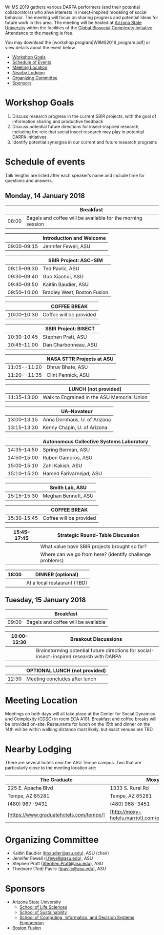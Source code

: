 WIIMS 2019 gathers various DARPA performers (and their potential collaborators) who ahve interests in insect-inspired modeling of social behavior. The meeting will focus on sharing progress and potential ideas for future work in this area. The meeting will be hosted at [Arizona State University](http://www.asu.edu/) within the facilities of the [Global Biosocial Complexity Initiative](https://complexity.asu.edu/). Attendance to the meeting is free.

You may download the [workshop program|WIIMS2019_program.pdf] or view details about the event below.

* [Workshop Goals](#workshop-goals)
* [Schedule of Events](#schedule-of-events)
* [Meeting Location](#meeting-location)
* [Nearby Lodging](#meeting-location)
* [Organizing Committee](#organizing-committee)
* [Sponsors](#sponsors)

# Workshop Goals

1. Discuss research progress in the current SBIR projects, with the goal of information sharing and productive feedback
1. Discuss potential future directions for insect-inspired research, including the role that social insect research may play in potential DARPA initiatives
1. Identify potential synergies in our current and future research programs

# Schedule of events

Talk lengths are listed after each speaker’s name and include time for questions and answers.

## Monday, 14 January 2018

|             | Breakfast |
| ----------- | --------- |
| 08:00       | Bagels and coffee will be available for the morning session |

|             | Introduction and Welcome |
| ----------- | ------------------------ |
| 09:00–09:15 | Jennifer Fewell, ASU |

|             | SBIR Project: ASC-SIM |
| ----------- | --------------------- |
| 09:15–09:30 | Ted Pavlic, ASU |
| 09:30–09:40 | Guo Xiaohui, ASU |
| 09:40–09:50 | Kaitlin Baudier, ASU |
| 09:50–10:00 | Bradley West, Boston Fusion |

|             | COFFEE BREAK |
| ----------- | ------------ |
| 10:00–10:30 | Coffee will be provided |

|             | SBIR Project: BISECT |
| ----------- | -------------------- |
| 10:30–10:45 | Stephen Pratt, ASU |
| 10:45–11:00 | Dan Charbonneau, ASU |

|              | NASA STTR Projects at ASU |
| ------------ | ------------------------- |
| 11:05--11:20 | Dhruv Bhate, ASU |
| 11:20--11:35 | Clint Pennick, ASU |

|             | LUNCH (not provided) |
| ----------- | ------------------------- |
| 11:35–13:00 | Walk to Engrained in the ASU Memorial Union |

|             | UA–Novateur |
| ----------- | ----------- |
| 13:00–13:15 | Anna Dornhaus, U. of Arizona |
| 13:15–13:30 | Kenny Chapin, U. of Arizona |

|             | Autonomous Collective Systems Laboratory |
| ----------- | ---------------------------------------- |
| 14:35–14:50 | Spring Berman, ASU |
| 14:50–15:00 | Ruben Gameros, ASU |
| 15:00–15:10 | Zahi Kakish, ASU |
| 15:10–15:20 | Hamed Farivarnejad, ASU |

|             | Smith Lab, ASU |
| ----------- | -------------- |
| 15:15–15:30 | Meghan Bennett, ASU |

|             | COFFEE BREAK |
| ----------- | ------------ |
| 15:30–15:45 | Coffee will be provided |

| 15:45–17:45 | Strategic Round-Table Discussion |
| ----------- | -------------------------------- |
|             | What value have SBIR projects brought so far? |
|             | Where can we go from here? (identify challenge problems) |

| 18:00 | DINNER (optional) |
| ----------- | ------------ |
|             | At a local restaurant (TBD) |

## Tuesday, 15 January 2018

|             | Breakfast |
| ----------- | --------- |
| 09:00       | Bagels and coffee will be available |

| 10:00–12:30 | Breakout Discussions |
| ----------- | -------------------------------- |
|             | Brainstorming potential future directions for social-insect-inspired research with DARPA |

|             | OPTIONAL LUNCH (not provided) |
| ----------- | ------------------------- |
| 12:30 | Meeting concludes after lunch |

# Meeting Location

Meetings on both days will all take place at the Center for Social Dynamics and Complexity (CDSC) in room ECA A101. Breakfast and coffee breaks will be provided on-site. Restaurants for lunch on the 15th and dinner on the 14th will be within walking distance most likely, but exact venues are TBD.

# Nearby Lodging

There are several hotels near the ASU Tempe campus. Two that are particularly close to the meeting location are:

| The Graduate                            | Moxy |
| --------------------------------------- | ---------------------------- |
| 225 E. Apache Blvd                      | 1333 S. Rural Rd             |
| Tempe, AZ  85281                        | Tempe, AZ  85281             |
| (480) 967-9431                          | (480) 968-3451               |
| [https://www.graduatehotels.com/tempe/] | [http://moxy-hotels.marriott.com/en/hotels/tempe] |

# Organizing Committee

* Kaitlin Baudier (kbaudier@asu.edu), ASU (chair)
* Jennifer Fewell (j.fewell@asu.edu), ASU
* Stephen Pratt (Stephen.Pratt@asu.edu), ASU
* Thedoore (Ted) Pavlic (tpavlic@asu.edu), ASU

# Sponsors

* [Arizona State University](http://www.asu.edu/)
  * [School of Life Sciences](http://sols.asu.edu/)
  * [School of Sustainability](http://schoolofsustainability.asu.edu/)
  * [School of Computing, Informatics, and Decision Systems Engineering](http://cidse.engineering.asu.edu/)
* [Boston Fusion](http://bostonfusion.com/)

